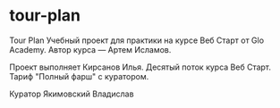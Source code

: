 # tour-plan

Tour Plan
Учебный проект для практики на курсе Веб Старт от Glo Academy. Автор курса — Артем Исламов.

Проект выполняет
Кирсанов Илья. Десятый поток курса Веб Старт. Тариф "Полный фарш" с куратором.

Куратор
Якимовский Владислав
